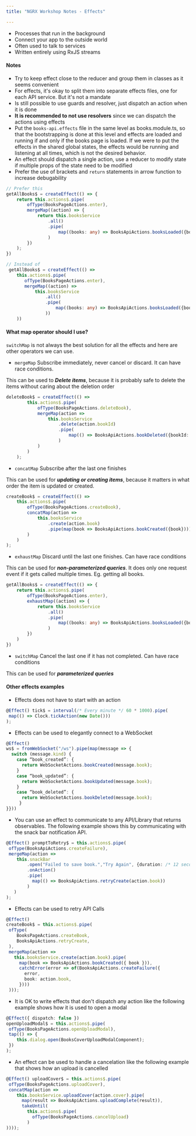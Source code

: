 ```yaml
---
title: "NGRX Workshop Notes - Effects"

---
```



- Processes that run in the background
- Connect your app to the outside world
- Often used to talk to services
- Written entirely using RxJS streams

#### Notes

* Try to keep effect close to the reducer and group them in classes as it seems convenient
* For effects, it's okay to split them into separate effects files, one for each API service. But it's not a mandate
* Is still possible to use guards and resolver, just dispatch an action when it is done
* **It is recommended to not use resolvers** since we can dispatch the actions using effects
* Put the `books-api.effects` file in the same level as books.module.ts, so that the bootstrapping is done at this level and effects are loaded and running if and only if the books page is loaded. If we were to put the effects in the shared global states, the effects would be running and listening at all times, which is not the desired behavior.
* An effect should dispatch a single action, use a reducer to modify state if multiple props of the state need to be modified
* Prefer the use of brackets and `return` statements in arrow function to increase debugability

```typescript
// Prefer this
getAllBooks$ = createEffect(() => {
    return this.actions$.pipe(
        ofType(BooksPageActions.enter),
        mergeMap((action) => {
            return this.booksService
                .all()
                .pipe(
                    map((books: any) => BooksApiActions.booksLoaded({books}))
                )
        })
    );
})

// Instead of 
 getAllBooks$ = createEffect(() =>
    this.actions$.pipe(
       ofType(BooksPageActions.enter),
       mergeMap((action) =>
           this.booksService
               .all()
               .pipe(
                   map((books: any) => BooksApiActions.booksLoaded({books}))
               ))
    ))

```

#### What map operator should I use?

`switchMap` is not always the best solution for all the effects and here are other operators we can use.

* `mergeMap` Subscribe immediately, never cancel or discard. It can have race conditions. 

This can be used to _**Delete items**_, because it is probably safe to delete the items without caring about the deletion order

```typescript
deleteBook$ = createEffect(() =>
        this.actions$.pipe(
            ofType(BooksPageActions.deleteBook),
            mergeMap(action =>
                this.booksService
                    .delete(action.bookId)
                    .pipe(
                        map(() => BooksApiActions.bookDeleted({bookId: action.bookId}))
                    )
            )
        )
    );
```

* `concatMap` Subscribe after the last one finishes

This can be used for _**updating or creating items**_, because it matters in what order the item is updated or created.

```typescript
createBook$ = createEffect(() =>
    this.actions$.pipe(
        ofType(BooksPageActions.createBook),
        concatMap(action =>
            this.booksService
                .create(action.book)
                .pipe(map(book => BooksApiActions.bookCreated({book})))
        )
    )
);
```

* `exhaustMap` Discard until the last one finishes. Can have race conditions

This can be used for _**non-parameterized queries**_. It does only one request event if it gets called multiple times. Eg. getting all books.  


```typescript
getAllBooks$ = createEffect(() => {
    return this.actions$.pipe(
        ofType(BooksPageActions.enter),
        exhaustMap((action) => {
            return this.booksService
                .all()
                .pipe(
                    map((books: any) => BooksApiActions.booksLoaded({books}))
                )
        })
    )
})
```

* `switchMap` Cancel the last one if it has not completed. Can have race conditions

This can be used for _**parameterized queries**_

#### Other effects examples

- Effects does not have to start with an action
```typescript
@Effect() tick$ = interval(/* Every minute */ 60 * 1000).pipe(
 map(() => Clock.tickAction(new Date()))
);
```

- Effects can be used to elegantly connect to a WebSocket
```typescript
@Effect()
ws$ = fromWebSocket("/ws").pipe(map(message => {
  switch (message.kind) {
    case “book_created”: {
      return WebSocketActions.bookCreated(message.book);
    }
    case “book_updated”: {
      return WebSocketActions.bookUpdated(message.book);
    }
    case “book_deleted”: {
      return WebSocketActions.bookDeleted(message.book);
     }
}}))
```
- You can use an effect to communicate to any API/Library that returns observables. The following example shows this by communicating with the snack bar notification API.

```typescript
@Effect() promptToRetry$ = this.actions$.pipe(
 ofType(BooksApiActions.createFailure),
 mergeMap(action =>
    this.snackBar
        .open("Failed to save book.","Try Again", {duration: /* 12 seconds */ 12 * 1000 })
        .onAction()
        .pipe(
          map(() => BooksApiActions.retryCreate(action.book))
        )
   )
);
```
- Effects can be used to retry API Calls
```typescript
@Effect()
createBook$ = this.actions$.pipe(
 ofType(
    BooksPageActions.createBook,
    BooksApiActions.retryCreate,
 ),
 mergeMap(action =>
   this.booksService.create(action.book).pipe(
     map(book => BooksApiActions.bookCreated({ book })),
     catchError(error => of(BooksApiActions.createFailure({
       error,
       book: action.book,
     })))
 )));
```
- It is OK to write effects that don't dispatch any action like the following example shows how it is used to open a modal

```typescript
@Effect({ dispatch: false })
openUploadModal$ = this.actions$.pipe(
 ofType(BooksPageActions.openUploadModal),
 tap(() => {
    this.dialog.open(BooksCoverUploadModalComponent);
 })
);
```
- An effect can be used to handle a cancelation like the following example that shows how an upload is cancelled

```typescript
@Effect() uploadCover$ = this.actions$.pipe(
 ofType(BooksPageActions.uploadCover),
 concatMap(action =>
    this.booksService.uploadCover(action.cover).pipe(
      map(result => BooksApiActions.uploadComplete(result)),
      takeUntil(
        this.actions$.pipe(
          ofType(BooksPageActions.cancelUpload)
        )
))));
```
